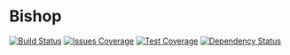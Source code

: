 # Bishop
[![Build Status][travis-image]][travis-url]
[![Issues Coverage][codecov-image]][codecov-url]
[![Test Coverage][codeclimate-image]][codeclimate-url]
[![Dependency Status][dependencyci-image]][dependencyci-url]

[travis-url]: https://travis-ci.org/serianox/bishop
[travis-image]: https://travis-ci.org/serianox/bishop.svg

[codecov-url]: https://codecov.io/gh/serianox/bishop
[codecov-image]: https://img.shields.io/codecov/c/github/serianox/bishop.svg
<!-- https://codecov.io/gh/serianox/bishop/branch/master/graph/badge.svg -->

[codeclimate-url]: https://codeclimate.com/github/serianox/bishop/issues
[codeclimate-image]: https://img.shields.io/codeclimate/issues/github/serianox/bishop.svg

[dependencyci-url]: https://dependencyci.com/github/serianox/bishop
[dependencyci-image]: https://dependencyci.com/github/serianox/bishop/badge
